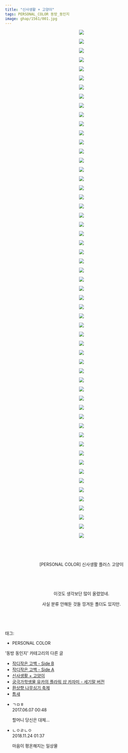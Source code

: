 ```yaml
---
title: "신사생활 + 고양이"
tags: PERSONAL_COLOR 동방_동인지
image: ghap/1561/001.jpg
---
```

<div class="article">
<p style="text-align: center; clear: none; float: none;"><img src="{{ site.nasurl }}/ghap/1561/001.jpg"/></p>
<p style="text-align: center; clear: none; float: none;"><img src="{{ site.nasurl }}/ghap/1561/002.jpg"/></p>
<p style="text-align: center; clear: none; float: none;"><img src="{{ site.nasurl }}/ghap/1561/003.jpg"/></p>
<p style="text-align: center; clear: none; float: none;"><img src="{{ site.nasurl }}/ghap/1561/004.jpg"/></p>
<p style="text-align: center; clear: none; float: none;"><img src="{{ site.nasurl }}/ghap/1561/005.jpg"/></p>
<p style="text-align: center; clear: none; float: none;"><img src="{{ site.nasurl }}/ghap/1561/006.jpg"/></p>
<p style="text-align: center; clear: none; float: none;"><img src="{{ site.nasurl }}/ghap/1561/007.jpg"/></p>
<p style="text-align: center; clear: none; float: none;"><img src="{{ site.nasurl }}/ghap/1561/008.jpg"/></p>
<p style="text-align: center; clear: none; float: none;"><img src="{{ site.nasurl }}/ghap/1561/009.jpg"/></p>
<p style="text-align: center; clear: none; float: none;"><img src="{{ site.nasurl }}/ghap/1561/010.jpg"/></p>
<p style="text-align: center; clear: none; float: none;"><img src="{{ site.nasurl }}/ghap/1561/011.jpg"/></p>
<p style="text-align: center; clear: none; float: none;"><img src="{{ site.nasurl }}/ghap/1561/012.jpg"/></p>
<p style="text-align: center; clear: none; float: none;"><img src="{{ site.nasurl }}/ghap/1561/013.jpg"/></p>
<p style="text-align: center; clear: none; float: none;"><img src="{{ site.nasurl }}/ghap/1561/014.jpg"/></p>
<p style="text-align: center; clear: none; float: none;"><img src="{{ site.nasurl }}/ghap/1561/015.jpg"/></p>
<p style="text-align: center; clear: none; float: none;"><img src="{{ site.nasurl }}/ghap/1561/016.jpg"/></p>
<p style="text-align: center; clear: none; float: none;"><img src="{{ site.nasurl }}/ghap/1561/017.jpg"/></p>
<p style="text-align: center; clear: none; float: none;"><img src="{{ site.nasurl }}/ghap/1561/018.jpg"/></p>
<p style="text-align: center; clear: none; float: none;"><img src="{{ site.nasurl }}/ghap/1561/019.jpg"/></p>
<p style="text-align: center; clear: none; float: none;"><img src="{{ site.nasurl }}/ghap/1561/020.jpg"/></p>
<p style="text-align: center; clear: none; float: none;"><img src="{{ site.nasurl }}/ghap/1561/021.jpg"/></p>
<p style="text-align: center; clear: none; float: none;"><img src="{{ site.nasurl }}/ghap/1561/022.jpg"/></p>
<p style="text-align: center; clear: none; float: none;"><img src="{{ site.nasurl }}/ghap/1561/023.jpg"/></p>
<p style="text-align: center; clear: none; float: none;"><img src="{{ site.nasurl }}/ghap/1561/024.jpg"/></p>
<p style="text-align: center; clear: none; float: none;"><img src="{{ site.nasurl }}/ghap/1561/025.jpg"/></p>
<p style="text-align: center; clear: none; float: none;"><img src="{{ site.nasurl }}/ghap/1561/026.jpg"/></p>
<p style="text-align: center; clear: none; float: none;"><img src="{{ site.nasurl }}/ghap/1561/027.jpg"/></p>
<p style="text-align: center; clear: none; float: none;"><img src="{{ site.nasurl }}/ghap/1561/028.jpg"/></p>
<p style="text-align: center; clear: none; float: none;"><img src="{{ site.nasurl }}/ghap/1561/029.jpg"/></p>
<p style="text-align: center; clear: none; float: none;"><img src="{{ site.nasurl }}/ghap/1561/030.jpg"/></p>
<p style="text-align: center; clear: none; float: none;"><img src="{{ site.nasurl }}/ghap/1561/031.jpg"/></p>
<p style="text-align: center; clear: none; float: none;"><img src="{{ site.nasurl }}/ghap/1561/032.jpg"/></p>
<p style="text-align: center; clear: none; float: none;"><img src="{{ site.nasurl }}/ghap/1561/033.jpg"/></p>
<p style="text-align: center; clear: none; float: none;"><img src="{{ site.nasurl }}/ghap/1561/034.jpg"/></p>
<p style="text-align: center; clear: none; float: none;"><img src="{{ site.nasurl }}/ghap/1561/035.jpg"/></p>
<p style="text-align: center; clear: none; float: none;"><img src="{{ site.nasurl }}/ghap/1561/036.jpg"/></p>
<p style="text-align: center; clear: none; float: none;"><img src="{{ site.nasurl }}/ghap/1561/037.jpg"/></p>
<p style="text-align: center; clear: none; float: none;"><img src="{{ site.nasurl }}/ghap/1561/038.jpg"/></p>
<p style="text-align: center; clear: none; float: none;"><img src="{{ site.nasurl }}/ghap/1561/039.jpg"/></p>
<p style="text-align: center; clear: none; float: none;"><img src="{{ site.nasurl }}/ghap/1561/040.jpg"/></p>
<p style="text-align: center; clear: none; float: none;"><img src="{{ site.nasurl }}/ghap/1561/041.jpg"/></p>
<p style="text-align: center; clear: none; float: none;"><img src="{{ site.nasurl }}/ghap/1561/042.jpg"/></p>
<p style="text-align: center; clear: none; float: none;"><img src="{{ site.nasurl }}/ghap/1561/043.jpg"/></p>
<p style="text-align: center; clear: none; float: none;"><img src="{{ site.nasurl }}/ghap/1561/044.jpg"/></p>
<p style="text-align: center; clear: none; float: none;"><img src="{{ site.nasurl }}/ghap/1561/045.jpg"/></p>
<p style="text-align: center; clear: none; float: none;"><img src="{{ site.nasurl }}/ghap/1561/046.jpg"/></p>
<p style="text-align: center; clear: none; float: none;"><img src="{{ site.nasurl }}/ghap/1561/047.jpg"/></p>
<p style="text-align: center; clear: none; float: none;"><img src="{{ site.nasurl }}/ghap/1561/048.jpg"/></p>
<p style="text-align: center; clear: none; float: none;"><img src="{{ site.nasurl }}/ghap/1561/049.jpg"/></p>
<p style="text-align: center; clear: none; float: none;"><img src="{{ site.nasurl }}/ghap/1561/050.jpg"/></p>
<p style="text-align: center; clear: none; float: none;"><img src="{{ site.nasurl }}/ghap/1561/051.jpg"/></p>
<p style="text-align: center; clear: none; float: none;"><img src="{{ site.nasurl }}/ghap/1561/052.jpg"/></p>
<p style="text-align: center; clear: none; float: none;"><img src="{{ site.nasurl }}/ghap/1561/053.jpg"/></p>
<p style="text-align: center; clear: none; float: none;"><img src="{{ site.nasurl }}/ghap/1561/054.jpg"/></p>
<p style="text-align: center; clear: none; float: none;"><img src="{{ site.nasurl }}/ghap/1561/055.jpg"/></p>
<p style="text-align: center; clear: none; float: none;"><img src="{{ site.nasurl }}/ghap/1561/056.jpg"/></p>
<p style="text-align: center; clear: none; float: none;"><br/></p>
<p style="text-align: center; clear: none; float: none;"><br/></p>
<p style="text-align: center; clear: none; float: none;">[PERSONAL COLOR] 신사생활 플러스 고양이</p>
<p style="text-align: center; clear: none; float: none;"><br/></p>
<p style="text-align: center; clear: none; float: none;"><br/></p>
<p style="text-align: center; clear: none; float: none;">이것도 생각보단 많이 올렸었네.</p>
<p style="text-align: center; clear: none; float: none;">사실 분류 안해둔 것들 낑겨둔 폴더도 있지만.</p>
<p style="text-align: center; clear: none; float: none;"><br/></p>
<p><br/></p>
</div><div class="tagTrail">
<p>태그: </p>
<ul>
<li>PERSONAL COLOR</li>
</ul>
</div><div class="another">
<p>'동방 동인지' 카테고리의 다른 글</p>
<ul>
<li><a href="/2016-08-14-ghap_1563">작디작은 고백 - Side B</a></li>
<li><a href="/2016-08-14-ghap_1562">작디작은 고백 - Side A</a></li>
<li><a href="/2016-08-14-ghap_1561">신사생활 + 고양이</a></li>
<li><a href="/2016-08-14-ghap_1560">궁극가학생물 유카의 플라워 샵 카자미 - 세기말 버전</a></li>
<li><a href="/2016-08-14-ghap_1559">환상향 나무심기 축제</a></li>
<li><a href="/2016-08-14-ghap_1558">틈새</a></li>
</ul>
</div><div class="cb_module cb_fluid">
<div class="cb_wrt cb_profile">
<div class="comment">
<ul>
<li class="cb_thumb_off" id="comment15007707">
<div class="cb_comment_area">
<div class="cb_info_area">
<div class="cb_section">
<span class="cb_nick_name">ㄱㅁㅎ</span>
</div>
<div class="cb_section">
<span class="cb_date">2017.06.07 00:48 </span>
</div>
</div>
<div class="cb_dsc_comment">
<p class="cb_dsc">
											할머니 당신은 대체...
										</p>
</div>
</div></li>
<li class="cb_thumb_off" id="comment15377661">
<div class="cb_comment_area">
<div class="cb_info_area">
<div class="cb_section">
<span class="cb_nick_name">ㄴㅇㄹㄴㅇ</span>
</div>
<div class="cb_section">
<span class="cb_date">2018.11.24 01:37 </span>
</div>
</div>
<div class="cb_dsc_comment">
<p class="cb_dsc">
											마음이 평온해지는 일상물
										</p>
</div>
</div></li>
</ul>
</div>
</div><!-- commentList close -->
</div>
